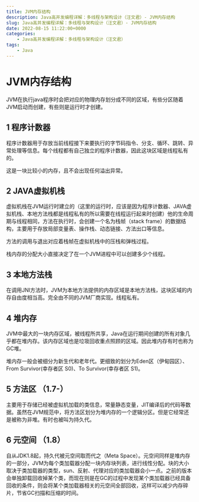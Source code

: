 ```yaml
---
title: JVM内存结构
description: Java高并发编程详解：多线程与架构设计（汪文君）- JVM内存结构
slug: Java高并发编程详解：多线程与架构设计（汪文君）- JVM内存结构
date: 2022-08-15 11:22:00+0000
categories:
    - Java高并发编程详解：多线程与架构设计（汪文君）
tags:
    - Java
---
```


# JVM内存结构

JVM在执行java程序时会把对应的物理内存划分成不同的区域，有些分区随着JVM启动而创建，有些则是运行时才创建。

## 1 程序计数器

程序计数器用于存放当前线程接下来要执行的字节码指令、分支、循环、跳转、异常处理等信息。每个线程都有自己独立的程序计数器，因此这块区域是线程私有的。

这是一块比较小的内存，且不会出现任何溢出异常。

## 2 JAVA虚拟机栈

虚拟机栈在JVM运行时建立的（这里的运行时，应该是因为程序计数器、JAVA虚拟机栈、本地方法栈都是线程私有的所以需要在线程运行起来时创建）他的生命周期与线程相同，方法在执行时，会创建一个名为栈帧（stack frame）的数据结构，主要用于存放局部变量表、操作栈、动态链接、方法出口等信息。

方法的调用与退出对应着栈帧在虚拟机栈中的压栈和弹栈过程。

栈内存的分配大小直接决定了在一个JVM进程中可以创建多少个线程。

## 3 本地方法栈

在调用JNI方法时，JVM为本地方法提供的内存区域是本地方法栈，这块区域的内存自由度相当高。完全由不同的JVM厂商实现。线程私有。

## 4 堆内存

JVM中最大的一块内存区域，被线程所共享，Java在运行期间创建的所有对象几乎都在堆内存。该内存区域也是垃圾回收重点照顾的区域。因此堆内存有时也称为GC堆。

堆内存一般会被细分为新生代和老年代。更细致的划分为Eden区（伊甸园区）、From Survivor(幸存者区 S0)、To Survivor(幸存者区 S1)。

## 5 方法区 （1.7-）

主要用于存储已经被虚拟机加载的类信息，常量静态变量，JIT编译后的代码等数据。虽然在JVM规范中，将方法区划分为堆内存的一个逻辑分区。但是它经常还是被称为非堆。有时也被叫为持久代。

## 6 元空间 （1.8）

自从JDK1.8起，持久代被元空间取而代之（Meta Space）。元空间同样是堆内存的一部分，JVM为每个类加载器分配一块内存块列表，进行线性分配。块的大小取决于类加载器的类型，sun、反射、代理对应的类加载器会小一点。之前的版本会单独卸载回收掉某个类，而现在则是在GC的过程中发现某个类加载器已经具备回收的条件，则会将某个类加载器相关的元空间全部回收，这样可以减少内存碎片，节省GC扫描和压缩的时间。

